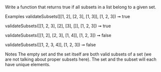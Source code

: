 Write a function that returns true if all subsets in a list belong to a given set.

Examples
validateSubsets([[1, 2], [2, 3], [1, 3]], [1, 2, 3]) ➞ true

validateSubsets([[1, 2, 3], [2], [3], []], [1, 2, 3]) ➞ true

validateSubsets([[1, 2], [2, 3], [1, 4]], [1, 2, 3]) ➞ false

validateSubsets([[1, 2, 3, 4]], [1, 2, 3]) ➞ false

Notes
The empty set and the set itself are both valid subsets of a set (we are not talking about proper subsets here).
The set and the subset will each have unique elements.